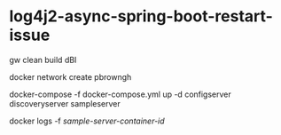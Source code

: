 # log4j2-async-spring-boot-restart-issue

gw clean build dBI

docker network create pbrowngh

docker-compose -f docker-compose.yml up -d configserver discoveryserver sampleserver

docker logs -f _sample-server-container-id_
